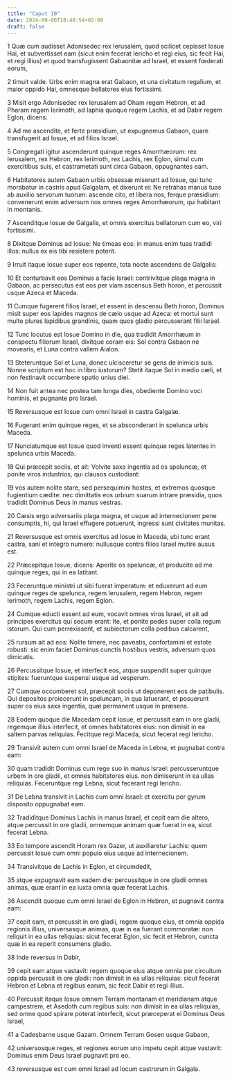 ```yaml
---
title: "Caput 10"
date: 2024-09-06T18:40:54+02:00
draft: false
---
```




1 Quæ cum audisset Adonisedec rex Ierusalem, quod scilicet cepisset Iosue Hai, et subvertisset eam (sicut enim fecerat Iericho et regi eius, sic fecit Hai, et regi illius) et quod transfugissent Gabaonitæ ad Israel, et essent fœderati eorum,

2 timuit valde. Urbs enim magna erat Gabaon, et una civitatum regalium, et maior oppido Hai, omnesque bellatores eius fortissimi.

3 Misit ergo Adonisedec rex Ierusalem ad Oham regem Hebron, et ad Pharam regem Ierimoth, ad Iaphia quoque regem Lachis, et ad Dabir regem Eglon, dicens:

4 Ad me ascendite, et ferte præsidium, ut expugnemus Gabaon, quare transfugerit ad Iosue, et ad filios Israel.

5 Congregati igitur ascenderunt quinque reges Amorrhæorum: rex Ierusalem, rex Hebron, rex Ierimoth, rex Lachis, rex Eglon, simul cum exercitibus suis, et castrametati sunt circa Gabaon, oppugnantes eam.

6 Habitatores autem Gabaon urbis obsessæ miserunt ad Iosue, qui tunc morabatur in castris apud Galgalam, et dixerunt ei: Ne retrahas manus tuas ab auxilio servorum tuorum: ascende cito, et libera nos, ferque præsidium: convenerunt enim adversum nos omnes reges Amorrhæorum, qui habitant in montanis.

7 Ascenditque Iosue de Galgalis, et omnis exercitus bellatorum cum eo, viri fortissimi.

8 Dixitque Dominus ad Iosue: Ne timeas eos: in manus enim tuas tradidi illos: nullus ex eis tibi resistere poterit.

9 Irruit itaque Iosue super eos repente, tota nocte ascendens de Galgalis:

10 Et conturbavit eos Dominus a facie Israel: contrivitque plaga magna in Gabaon, ac persecutus est eos per viam ascensus Beth horon, et percussit usque Azeca et Maceda.

11 Cumque fugerent filios Israel, et essent in descensu Beth horon, Dominus misit super eos lapides magnos de cælo usque ad Azeca: et mortui sunt multo plures lapidibus grandinis, quam quos gladio percusserant filii Israel.

12 Tunc locutus est Iosue Domino in die, qua tradidit Amorrhæum in conspectu filiorum Israel, dixitque coram eis: Sol contra Gabaon ne movearis, et Luna contra vallem Aialon.

13 Steteruntque Sol et Luna, donec ulcisceretur se gens de inimicis suis. Nonne scriptum est hoc in libro iustorum? Stetit itaque Sol in medio cæli, et non festinavit occumbere spatio unius diei.

14 Non fuit antea nec postea tam longa dies, obediente Domino voci hominis, et pugnante pro Israel.

15 Reversusque est Iosue cum omni Israel in castra Galgalæ.

16 Fugerant enim quinque reges, et se absconderant in spelunca urbis Maceda.

17 Nunciatumque est Iosue quod inventi essent quinque reges latentes in spelunca urbis Maceda.

18 Qui præcepit sociis, et ait: Volvite saxa ingentia ad os speluncæ, et ponite viros industrios, qui clausos custodiant:

19 vos autem nolite stare, sed persequimini hostes, et extremos quosque fugientium cædite: nec dimittatis eos urbium suarum intrare præsidia, quos tradidit Dominus Deus in manus vestras.

20 Cæsis ergo adversariis plaga magna, et usque ad internecionem pene consumptis, hi, qui Israel effugere potuerunt, ingressi sunt civitates munitas.

21 Reversusque est omnis exercitus ad Iosue in Maceda, ubi tunc erant castra, sani et integro numero: nullusque contra filios Israel mutire ausus est.

22 Præcepitque Iosue, dicens: Aperite os speluncæ, et producite ad me quinque reges, qui in ea latitant.

23 Feceruntque ministri ut sibi fuerat imperatum: et eduxerunt ad eum quinque reges de spelunca, regem Ierusalem, regem Hebron, regem Ierimoth, regem Lachis, regem Eglon.

24 Cumque educti essent ad eum, vocavit omnes viros Israel, et ait ad principes exercitus qui secum erant: Ite, et ponite pedes super colla regum istorum. Qui cum perrexissent, et subiectorum colla pedibus calcarent,

25 rursum ait ad eos: Nolite timere, nec paveatis, confortamini et estote robusti: sic enim faciet Dominus cunctis hostibus vestris, adversum quos dimicatis.

26 Percussitque Iosue, et interfecit eos, atque suspendit super quinque stipites: fueruntque suspensi usque ad vesperum.

27 Cumque occumberet sol, præcepit sociis ut deponerent eos de patibulis. Qui depositos proiecerunt in speluncam, in qua latuerant, et posuerunt super os eius saxa ingentia, quæ permanent usque in præsens.

28 Eodem quoque die Macedam cepit Iosue, et percussit eam in ore gladii, regemque illius interfecit, et omnes habitatores eius: non dimisit in ea saltem parvas reliquias. Fecitque regi Maceda, sicut fecerat regi Iericho.

29 Transivit autem cum omni Israel de Maceda in Lebna, et pugnabat contra eam:

30 quam tradidit Dominus cum rege suo in manus Israel: percusseruntque urbem in ore gladii, et omnes habitatores eius. non dimiserunt in ea ullas reliquias. Feceruntque regi Lebna, sicut fecerant regi Iericho.

31 De Lebna transivit in Lachis cum omni Israel: et exercitu per gyrum disposito oppugnabat eam.

32 Tradiditque Dominus Lachis in manus Israel, et cepit eam die altero, atque percussit in ore gladii, omnemque animam quæ fuerat in ea, sicut fecerat Lebna.

33 Eo tempore ascendit Horam rex Gazer, ut auxiliaretur Lachis: quem percussit Iosue cum omni populo eius usque ad internecionem.

34 Transivitque de Lachis in Eglon, et circumdedit,

35 atque expugnavit eam eadem die: percussitque in ore gladii omnes animas, quæ erant in ea iuxta omnia quæ fecerat Lachis.

36 Ascendit quoque cum omni Israel de Eglon in Hebron, et pugnavit contra eam:

37 cepit eam, et percussit in ore gladii, regem quoque eius, et omnia oppida regionis illius, universasque animas, quæ in ea fuerant commoratæ: non reliquit in ea ullas reliquias: sicut fecerat Eglon, sic fecit et Hebron, cuncta quæ in ea reperit consumens gladio.

38 Inde reversus in Dabir,

39 cepit eam atque vastavit: regem quoque eius atque omnia per circuitum oppida percussit in ore gladii: non dimisit in ea ullas reliquias: sicut fecerat Hebron et Lebna et regibus earum, sic fecit Dabir et regi illius.

40 Percussit itaque Iosue omnem Terram montanam et meridianam atque campestrem, et Asedoth cum regibus suis: non dimisit in ea ullas reliquias, sed omne quod spirare poterat interfecit, sicut præceperat ei Dominus Deus Israel,

41 a Cadesbarne usque Gazam. Omnem Terram Gosen usque Gabaon,

42 universosque reges, et regiones eorum uno impetu cepit atque vastavit: Dominus enim Deus Israel pugnavit pro eo.

43 reversusque est cum omni Israel ad locum castrorum in Galgala.


